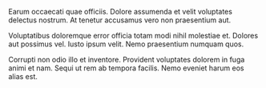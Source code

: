 Earum occaecati quae officiis. Dolore assumenda et velit voluptates delectus nostrum. At tenetur accusamus vero non praesentium aut.
 Voluptatibus doloremque error officia totam modi nihil molestiae et. Dolores aut possimus vel. Iusto ipsum velit. Nemo praesentium numquam quos.
 Corrupti non odio illo et inventore. Provident voluptates dolorem in fuga animi et nam. Sequi ut rem ab tempora facilis. Nemo eveniet harum eos alias est.